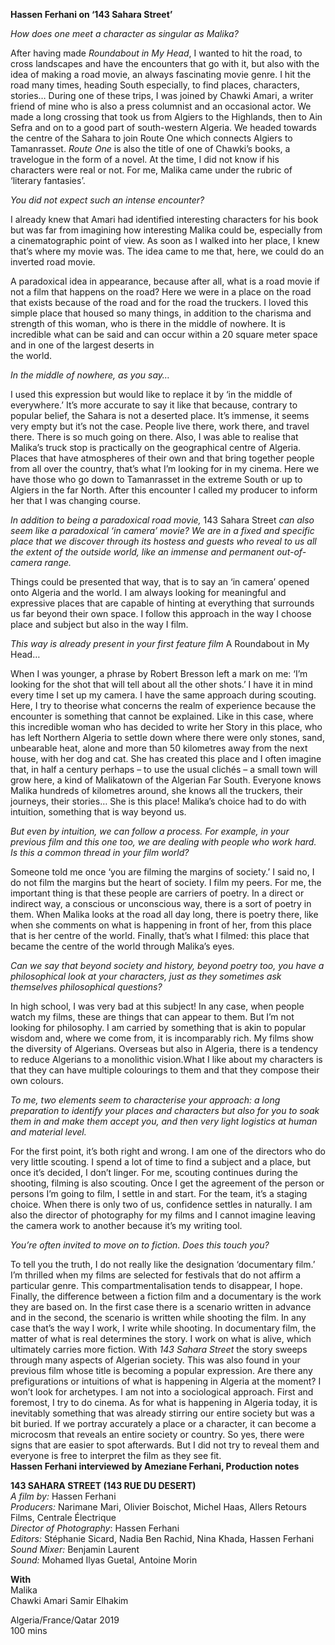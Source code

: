 
**Hassen Ferhani on ‘143 Sahara Street’**

_How does one meet a character as singular as Malika?_

After having made _Roundabout in My Head_, I wanted to hit the road, to cross landscapes and have the encounters that go with it, but also with the idea of making a road movie, an always fascinating movie genre. I hit the road many times, heading South especially, to find places, characters, stories… During one of these trips, I was joined by Chawki Amari, a writer friend of mine who is also a press columnist and an occasional actor. We made a long crossing that took us from Algiers to the Highlands, then to Ain Sefra and on to a good part of south-western Algeria. We headed towards the centre of the Sahara to join Route One which connects Algiers to Tamanrasset. _Route One_ is also the title of one of Chawki’s books, a travelogue in the form of a novel. At the time, I did not know if his characters were real or not. For me, Malika came under the rubric of ‘literary fantasies’.

_You did not expect such an intense encounter?_

I already knew that Amari had identified interesting characters for his book but was far from imagining how interesting Malika could be, especially from a cinematographic point of view. As soon as I walked into her place, I knew that’s where my movie was. The idea came to me that, here, we could do an inverted road movie.

A paradoxical idea in appearance, because after all, what is a road movie if not a film that happens on the road? Here we were in a place on the road that exists because of the road and for the road the truckers. I loved this simple place that housed so many things, in addition to the charisma and strength of this woman, who is there in the middle of nowhere. It is incredible what can be said and can occur within a 20 square meter space and in one of the largest deserts in  
the world.

_In the middle of nowhere, as you say…_

I used this expression but would like to replace it by ‘in the middle of everywhere.’ It’s more accurate to say it like that because, contrary to popular belief, the Sahara is not a deserted place. It’s immense, it seems very empty but it’s not the case. People live there, work there, and travel there. There is so much going on there. Also, I was able to realise that Malika’s truck stop is practically on the geographical centre of Algeria. Places that have atmospheres of their own and that bring together people from all over the country, that’s what I’m looking for in my cinema. Here we have those who go down to Tamanrasset in the extreme South or up to Algiers in the far North. After this encounter I called my producer to inform her that I was changing course.

_In addition to being a paradoxical road movie,_ 143 Sahara Street _can also seem like a paradoxical ‘in camera’ movie? We are in a fixed and specific place that we discover through its hostess and guests who reveal to us all the extent of the outside world, like an immense and permanent out-of-camera range._

Things could be  presented that way, that is to say an ‘in camera’ opened onto Algeria  and the world. I am always looking for meaningful and expressive  places that are capable of hinting at everything that surrounds us far  beyond their own space. I follow this approach in the way I choose  place and subject but also in the way I film.

_This way is already present in your first feature film_ A Roundabout in My Head…

When I was younger, a phrase by Robert Bresson left a mark on me: ‘I’m looking for the shot that will tell about all the other shots.’ I have it in mind every time I set up my camera. I have the same approach during scouting. Here, I try to theorise what concerns the realm of experience because the encounter is something that cannot be explained. Like in this case, where this incredible woman who has decided to write her Story in this place, who has left Northern Algeria to settle down where there were only stones, sand, unbearable heat, alone and more than 50 kilometres away from the next house, with her dog and cat. She has created this place and I often imagine that, in half a century perhaps – to use the usual clichés – a small town will grow here, a kind of Malikatown of the Algerian Far South. Everyone knows Malika hundreds of kilometres around, she knows all the truckers, their journeys, their stories… She is this place! Malika’s choice had to do with intuition, something that is way beyond us.

_But even by intuition, we can follow a process. For example, in your previous film and this one too, we are dealing with people who work hard. Is this a common thread in your film world?_

Someone told me once ‘you are  filming the margins of society.’ I said no, I do not film the margins  but the heart of society. I film my peers. For me, the important  thing is that these people are carriers of poetry. In a direct or  indirect way, a conscious or unconscious way, there is a sort of  poetry in them. When Malika looks at the road all day long, there  is poetry there, like when she comments on what is happening in  front of her, from this place that is her centre of the world. Finally,  that’s what I filmed: this place that became the centre of the world  through Malika’s eyes.

_Can we say that beyond society and history, beyond poetry too, you have a philosophical look at your characters, just as they sometimes ask themselves philosophical questions?_

In high school, I was very bad  at this subject! In any case, when people watch my films, these  are things that can appear to them. But I’m not looking for  philosophy. I am carried by something that is akin to popular  wisdom and, where we come from, it is incomparably rich. My  films show the diversity of Algerians. Overseas but also in Algeria,  there is a tendency to reduce Algerians to a monolithic vision.What I like about my characters is that they can have multiple  colourings to them and that they compose their own colours.

_To me, two elements seem to characterise your approach: a long preparation to identify your places and characters but also for you to soak them in and make them accept you, and then very light logistics at human and material level._

For the first point, it’s both  right and wrong. I am one of the directors who do very little  scouting. I spend a lot of time to find a subject and a place,  but once it’s decided, I don’t linger. For me, scouting continues  during the shooting, filming is also scouting. Once I get the  agreement of the person or persons I’m going to film, I settle in  and start. For the team, it’s a staging choice. When there is only  two of us, confidence settles in naturally. I am also the director  of photography for my films and I cannot imagine leaving the camera work to another because it’s my writing tool.

_You’re often invited to move on to fiction. Does this touch you?_

To tell you the truth, I do not really like the  designation ‘documentary film.’  
I’m thrilled when my films are  selected for festivals that do not affirm a particular genre. This  compartmentalisation tends to disappear, I hope. Finally, the  difference between a fiction film and a documentary is the work  they are based on. In the first case there is a scenario written in  advance and in the second, the scenario is written while shooting  the film. In any case that’s the way I work, I write while shooting. In documentary  film, the matter of what is real determines the story. I work on what is alive,  which ultimately carries more fiction. With _143 Sahara Street_ the story sweeps  through many aspects of Algerian society. This was also found in your previous  film whose title is becoming a popular expression. Are there any prefigurations  or intuitions of what is happening in Algeria at the moment? I won’t look for  archetypes. I am not into a sociological approach. First and foremost, I try to  do cinema. As for what is happening in Algeria today, it is inevitably something  that was already stirring our entire society but was a bit buried. If we portray  accurately a place or a character, it can become a microcosm that reveals  an entire society or country. So yes, there were signs that are easier to spot  afterwards. But I did not try to reveal them and everyone is free to interpret the  film as they see fit.<br>
**Hassen Ferhani interviewed by Ameziane Ferhani, Production notes**<br>


**143 SAHARA STREET (143 RUE DU DESERT)**<br>
_A film by:_ Hassen Ferhani<br>
_Producers:_ Narimane Mari,  Olivier Boischot, Michel Haas, Allers Retours Films,
Centrale Électrique<br>
_Director of Photography_: Hassen Ferhani<br>
_Editors:_ Stéphanie Sicard,  Nadia Ben Rachid,
Nina Khada, Hassen Ferhani<br>
_Sound Mixer:_ Benjamin Laurent<br>
_Sound:_ Mohamed Ilyas Guetal,  Antoine Morin<br>

**With**<br>
Malika<br>
Chawki Amari
Samir Elhakim<br>

Algeria/France/Qatar 2019<br>
100 mins<br>
<!--stackedit_data:
eyJoaXN0b3J5IjpbMTIzOTM0OTc4Niw4MTc5MTIwMDJdfQ==
-->